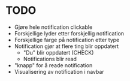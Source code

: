 # TODO

-   Gjøre hele notification clickable
-   Forskjellige lyder etter forskjellig notification
-   Forskjellige farge på notification etter type
-   Notification gjør at flere ting blir oppdatert
    -   "Du" blir oppdatert (CHECK)
    -   Notifications blir read
-   "knapp" for å reade notification
-   Visualisering av notification i navbar
